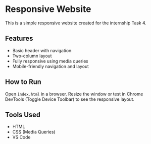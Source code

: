 # Responsive Website 

This is a simple responsive website created for the internship Task 4.

## Features
- Basic header with navigation
- Two-column layout
- Fully responsive using media queries
- Mobile-friendly navigation and layout

## How to Run
Open `index.html` in a browser.
Resize the window or test in Chrome DevTools (Toggle Device Toolbar) to see the responsive layout.

## Tools Used
- HTML
- CSS (Media Queries)
- VS Code